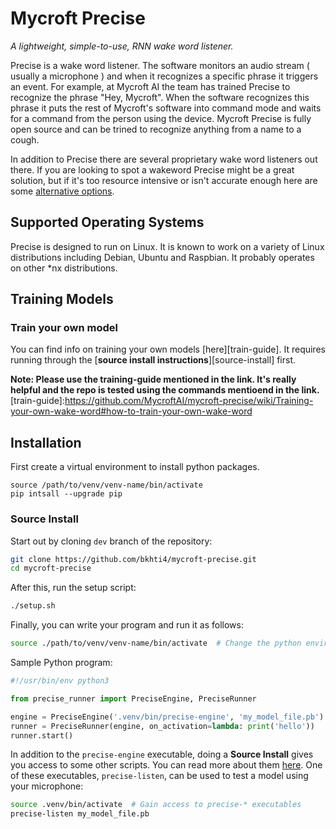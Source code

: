 # Mycroft Precise

*A lightweight, simple-to-use, RNN wake word listener.*

Precise is a wake word listener.  The software monitors an audio stream ( usually a microphone ) and when it recognizes a specific phrase it triggers an event.  For example, at Mycroft AI the team has trained Precise to recognize the phrase "Hey, Mycroft".  When the software recognizes this phrase it puts the rest of Mycroft's software into command mode and waits for a command from the person using the device.  Mycroft Precise is fully open source and can be trined to recognize anything from a name to a cough.

In addition to Precise there are several proprietary wake word listeners out there.  If you are looking to spot a wakeword Precise might be a great solution, but if it's too resource intensive or isn't accurate enough here are some [alternative options][comparison].

[comparison]: https://github.com/MycroftAI/mycroft-precise/wiki/Software-Comparison

## Supported Operating Systems

Precise is designed to run on Linux.  It is known to work on a variety of Linux distributions including Debian, Ubuntu and Raspbian.  It probably operates on other \*nx distributions.

## Training Models

### Train your own model

You can find info on training your own models [here][train-guide]. It requires
running through the [**source install instructions**][source-install] first.

**Note: Please use the training-guide mentioned in the link. It's really helpful and the repo is tested using the commands mentioend in the link.**
[train-guide]:https://github.com/MycroftAI/mycroft-precise/wiki/Training-your-own-wake-word#how-to-train-your-own-wake-word

## Installation

First create a virtual environment to install python packages.

```python3 -m venv venv-name
source /path/to/venv/venv-name/bin/activate
pip intsall --upgrade pip
```

### Source Install

Start out by cloning `dev` branch of the repository:

```bash
git clone https://github.com/bkhti4/mycroft-precise.git
cd mycroft-precise
```

After this, run the setup script:

```bash
./setup.sh
```

Finally, you can write your program and run it as follows:
```bash
source ./path/to/venv/venv-name/bin/activate  # Change the python environment to include precise library
```

Sample Python program:
```python
#!/usr/bin/env python3

from precise_runner import PreciseEngine, PreciseRunner

engine = PreciseEngine('.venv/bin/precise-engine', 'my_model_file.pb')
runner = PreciseRunner(engine, on_activation=lambda: print('hello'))
runner.start()
```

In addition to the `precise-engine` executable, doing a **Source Install** gives you
access to some other scripts. You can read more about them [here][executables].
One of these executables, `precise-listen`, can be used to test a model using
your microphone:

[executables]:https://github.com/MycroftAI/mycroft-precise/wiki/Training-your-own-wake-word#how-to-train-your-own-wake-word

```bash
source .venv/bin/activate  # Gain access to precise-* executables
precise-listen my_model_file.pb
```
